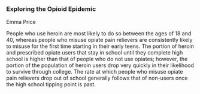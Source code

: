 ### Exploring the Opioid Epidemic

Emma Price

People who use heroin are most likely to do so between the ages of 18 and 40, whereas people who misuse opiate pain relievers are consistently likely to misuse for the first time starting in their early teens. The portion of heroin and prescribed opiate users that stay in school until they complete high school is higher than that of people who do not use opiates; however, the portion of the population of heroin users drop very quickly in their likelihood to survive through college. The rate at which people who misuse opiate pain relievers drop out of school generally follows that of non-users once the high school tipping point is past. 